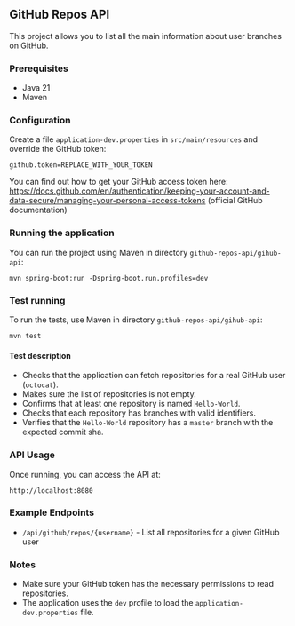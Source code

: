 ## GitHub Repos API

This project allows you to list all the main information about user branches on GitHub.

### Prerequisites
- Java 21
- Maven

### Configuration
Create a file `application-dev.properties` in `src/main/resources` and override the GitHub token:

```
github.token=REPLACE_WITH_YOUR_TOKEN
```

You can find out how to get your GitHub access token here:
https://docs.github.com/en/authentication/keeping-your-account-and-data-secure/managing-your-personal-access-tokens
(official GitHub documentation)

### Running the application
You can run the project using Maven in directory `github-repos-api/gihub-api`:

```
mvn spring-boot:run -Dspring-boot.run.profiles=dev
```

### Test running
To run the tests, use Maven in directory `github-repos-api/gihub-api`:

```
mvn test
```

#### Test description
- Checks that the application can fetch repositories for a real GitHub user (`octocat`).
- Makes sure the list of repositories is not empty.
- Confirms that at least one repository is named `Hello-World`.
- Checks that each repository has branches with valid identifiers.
- Verifies that the `Hello-World` repository has a `master` branch with the expected commit sha.

### API Usage
Once running, you can access the API at:

```
http://localhost:8080
```

### Example Endpoints
- `/api/github/repos/{username}` - List all repositories for a given GitHub user

### Notes
- Make sure your GitHub token has the necessary permissions to read repositories.
- The application uses the `dev` profile to load the `application-dev.properties` file.